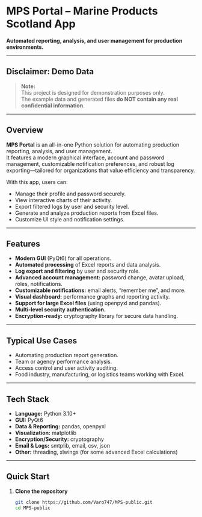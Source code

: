 # MPS Portal – Marine Products Scotland App

**Automated reporting, analysis, and user management for production environments.**

---

## Disclaimer: Demo Data

> **Note:**  
> This project is designed for demonstration purposes only.  
> The example data and generated files **do NOT contain any real confidential information**.

---

## Overview

**MPS Portal** is an all-in-one Python solution for automating production reporting, analysis, and user management.  
It features a modern graphical interface, account and password management, customizable notification preferences, and robust log exporting—tailored for organizations that value efficiency and transparency.

With this app, users can:
- Manage their profile and password securely.
- View interactive charts of their activity.
- Export filtered logs by user and security level.
- Generate and analyze production reports from Excel files.
- Customize UI style and notification settings.

---

## Features

- **Modern GUI** (PyQt6) for all operations.
- **Automated processing** of Excel reports and data analysis.
- **Log export and filtering** by user and security role.
- **Advanced account management:** password change, avatar upload, roles, notifications.
- **Customizable notifications:** email alerts, “remember me”, and more.
- **Visual dashboard:** performance graphs and reporting activity.
- **Support for large Excel files** (using openpyxl and pandas).
- **Multi-level security authentication.**
- **Encryption-ready:** cryptography library for secure data handling.

---

## Typical Use Cases

- Automating production report generation.
- Team or agency performance analysis.
- Access control and user activity auditing.
- Food industry, manufacturing, or logistics teams working with Excel.

---

## Tech Stack

- **Language:** Python 3.10+
- **GUI:** PyQt6
- **Data & Reporting:** pandas, openpyxl
- **Visualization:** matplotlib
- **Encryption/Security:** cryptography
- **Email & Logs:** smtplib, email, csv, json
- **Other:** threading, xlwings (for some advanced Excel calculations)

---

## Quick Start

1. **Clone the repository**
   ```bash
   git clone https://github.com/Varo747/MPS-public.git
   cd MPS-public
